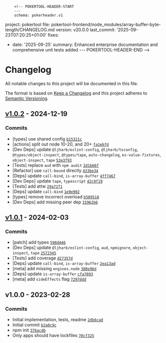         <!-- POKERTOOL-HEADER-START
        ---
        schema: pokerheader.v1
project: pokertool
file: pokertool-frontend/node_modules/array-buffer-byte-length/CHANGELOG.md
version: v20.0.0
last_commit: '2025-09-23T07:20:25+01:00'
fixes:
- date: '2025-09-25'
  summary: Enhanced enterprise documentation and comprehensive unit tests added
        ---
        POKERTOOL-HEADER-END -->
# Changelog

All notable changes to this project will be documented in this file.

The format is based on [Keep a Changelog](https://keepachangelog.com/en/1.0.0/)
and this project adheres to [Semantic Versioning](https://semver.org/spec/v2.0.0.html).

## [v1.0.2](https://github.com/inspect-js/array-buffer-byte-length/compare/v1.0.1...v1.0.2) - 2024-12-19

### Commits

- [types] use shared config [`b15321c`](https://github.com/inspect-js/array-buffer-byte-length/commit/b15321cf546dae5d3bc2b354fb8e2a4629d6afb3)
- [actions] split out node 10-20, and 20+ [`fa1eb7d`](https://github.com/inspect-js/array-buffer-byte-length/commit/fa1eb7df107d382b47d7b9e7a07e1c4588e81cbd)
- [Dev Deps] update `@ljharb/eslint-config`, `@ljharb/tsconfig`, `@types/object-inspect`, `@types/tape`, `auto-changelog`, `es-value-fixtures`, `object-inspect`, `tape` [`53e3f93`](https://github.com/inspect-js/array-buffer-byte-length/commit/53e3f93c456b7a8a8217a832b48c416962a176e0)
- [Tests] replace `aud` with `npm audit` [`2d1b66f`](https://github.com/inspect-js/array-buffer-byte-length/commit/2d1b66ff6417b825f58adf859b540c2303d2dbde)
- [Refactor] use `call-bound` directly [`433be34`](https://github.com/inspect-js/array-buffer-byte-length/commit/433be3427e20526d74ab1faaaf0117aaf967f406)
- [Deps] update `call-bind`, `is-array-buffer` [`4ff7467`](https://github.com/inspect-js/array-buffer-byte-length/commit/4ff74673567dcae00e5a8c5d4d0f8c23b29c9a0a)
- [Dev Deps] update `tape`, `typescript` [`42c9f19`](https://github.com/inspect-js/array-buffer-byte-length/commit/42c9f1998fe8630634388b6db2c0563be05c6897)
- [Tests] add attw [`29a72f1`](https://github.com/inspect-js/array-buffer-byte-length/commit/29a72f12eb83dcfaef6a6bed0403e56699669f27)
- [Deps] update `call-bind` [`1e9e902`](https://github.com/inspect-js/array-buffer-byte-length/commit/1e9e90292388a609aa0e722bddbc9313a575ef10)
- [types] remove incorrect overload [`b509518`](https://github.com/inspect-js/array-buffer-byte-length/commit/b509518bc188f79c46aa851311f20c188faa0678)
- [Dev Deps] add missing peer dep [`31962b6`](https://github.com/inspect-js/array-buffer-byte-length/commit/31962b631a173696ceef94e9d00edf13af87d305)

## [v1.0.1](https://github.com/inspect-js/array-buffer-byte-length/compare/v1.0.0...v1.0.1) - 2024-02-03

### Commits

- [patch] add types [`598d446`](https://github.com/inspect-js/array-buffer-byte-length/commit/598d446f45c8f4246493b2a1fa2b32cd0c669602)
- [Dev Deps] update `@ljharb/eslint-config`, `aud`, `npmignore`, `object-inspect`, `tape` [`2572345`](https://github.com/inspect-js/array-buffer-byte-length/commit/257234593f576a7cbb1dce1b21d52abeb68db34d)
- [Tests] add coverage [`d27357d`](https://github.com/inspect-js/array-buffer-byte-length/commit/d27357de558c3272341e252c3acc010d38edeb0f)
- [Deps] update `call-bind`, `is-array-buffer` [`2ea13ad`](https://github.com/inspect-js/array-buffer-byte-length/commit/2ea13adc85b7d775d1649ac8e9469ac380cb3665)
- [meta] add missing `engines.node` [`380e96d`](https://github.com/inspect-js/array-buffer-byte-length/commit/380e96d1c91dd579df0261950b46b62d4fed7a23)
- [Deps] update `is-array-buffer` [`cfa7093`](https://github.com/inspect-js/array-buffer-byte-length/commit/cfa7093daaeeccbaa5228a22e6ec32a307d81549)
- [meta] add `sideEffects` flag [`7297ddd`](https://github.com/inspect-js/array-buffer-byte-length/commit/7297dddd40a8f310bb69726a7a6edfae6111b8de)

## v1.0.0 - 2023-02-28

### Commits

- Initial implementation, tests, readme [`2db6cad`](https://github.com/inspect-js/array-buffer-byte-length/commit/2db6cad79270ab1966f5ea80160abbcd4534c91d)
- Initial commit [`b2a0c9c`](https://github.com/inspect-js/array-buffer-byte-length/commit/b2a0c9c2246514b7999d331aad868c4f32326db7)
- npm init [`376acdb`](https://github.com/inspect-js/array-buffer-byte-length/commit/376acdbd4435cb1d4c31d107cacb3b86f2363aee)
- Only apps should have lockfiles [`70cf325`](https://github.com/inspect-js/array-buffer-byte-length/commit/70cf32526fc727d0d16a12d85a4bddea70075e31)
